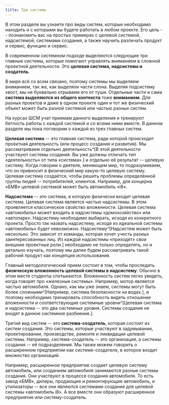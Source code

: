```yaml
---
title: Три системы
---
```


В этом разделе вы узнаете про виды систем, которые необходимо находить и
с которыми вы будете работать в любом проекте. Его цель -- познакомить
вас на простых примерах с целевой системой, надсистемой, системами
создания, а также научить различать продукт и сервис, функцию и сервис.

В современном системном подходе выделяются следующие три главные
системы, которые помогают управлять вниманием в сложной проектной
деятельности. Это **целевая система, надсистема и** **создатель**.

В мире всё со всем связано, поэтому системы мы выделяем вниманием, так
же, как выделяли части слона. Выделяя подсистему хвост, мы не буквально
отрываем его от туши. Отдельные части и сама **система выделяются** **из
общего контекста** тоже **вниманием**. Для разных проектов и даже в
одном проекте один и тот же физический объект может быть разной системой
или частью разных систем.

На курсах ШСМ учат приемам данного выделения и тренируют беглость работы
с каждой системой и со всеми ними вместе. В данном разделе мы пока
поговорим о каждой из трех главных систем.

**Целевая система** -- это главная система, ради которой происходит
проектная деятельность (или процесс создания и развития). Мы
рассматриваем отдельно деятельность^[В этой деятельности
участвуют системы создания. Вы уже должны отличать тип «деятельность» от
типа «система».] и отдельно её результат -- целевую
систему. Когда говорим о деятеле, меняющем мир, то подразумеваем, что он
привносит в физический мир какую-то целевую систему. Целевая система
создаётся, чтобы решить проблемы определённой группы людей --
потребителей, клиентов. Например, для концерна «БМВ» целевой системой
может быть автомобиль «i8».

**Надсистема** -- это система, в которую физически входит целевая
система. Целевая система является частью надсистемы. В этом проявляется
классическое свойство вложенности. Целевая система «автомобиль» может
входить в надсистемы «домохозяйство» или «автопарк». Надсистему
необходимо выбирать, исходя из конкретного проекта. Просто так назвать
надсистему, исходя из идеальной системы «автомобиль» будет невозможно.
Надсистему^[Надсистем может быть несколько. Это зависит
от команды, которая хочет учесть разных заинтересованных лиц. Из каждой
надсистемы «приходят» свои внешние проектные роли.]
необходимо не только определять, но и детально изучать, поэтому мы далее
будем рассматривать такой рабочий продукт как концепция использования.

Главный методологический прием состоит в том, чтобы проследить
**физическую вложенность целевой системы в надсистему**. Обычно в этом
месте студенты спотыкаются. Вложенность систем легко увидеть, когда
говорят про «железные системы». Например, мотор является частью
автомобиля. Однако, как мы уже знаем, системы могут быть более
сложными^[Например, система безопасности на
водах.], и поэтому необходимо тренировать способность
видеть отношение вложенности и соответствующие системные
уровни^[Целевая система и надсистема -- это два
системных уровня. Системы создания не входят в данное системное
разбиение.].

Третий вид систем -- это **система-создатель**, которая состоит из
систем создания. Это системы, которые участвуют в задумывании,
проектировании, производстве, ремонте и ликвидации целевой системы.
Например, система-создатель -- это организация, а системы создания -- её
подразделения. Мы также можем говорить о расширенном предприятии как
системе-создателе, в которое входит множество организаций.

Например, расширенное предприятие создает целевую систему автомобиль,
или созданием автомобиля занимаются разные системы создания. Они
участвуют в процессе создания автомобиля. То есть завод «БМВ», дилеры,
продающие и ремонтирующие автомобиль, и утилизаторы -- все они являются
системами создания для целевой системы «автомобиль i8». А все вместе они
образуют расширенное предприятие или систему-создатель.
